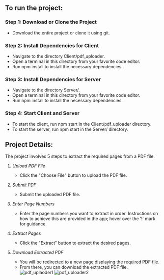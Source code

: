 ## To run the project:

### Step 1: Download or Clone the Project
- Download the entire project or clone it using git.

### Step 2: Install Dependencies for Client
- Navigate to the directory Client/pdf_uploader.
- Open a terminal in this directory from your favorite code editor.
- Run npm install to install the necessary dependencies.

### Step 3: Install Dependencies for Server
- Navigate to the directory Server/.
- Open a terminal in this directory from your favorite code editor.
- Run npm install to install the necessary dependencies.

### Step 4: Start Client and Server
- To start the client, run npm start in the Client/pdf_uploader directory.
- To start the server, run npm start in the Server/ directory.

## Project Details:

The project involves 5 steps to extract the required pages from a PDF file:

1. *Upload PDF File*
   - Click the "Choose File" button to upload the PDF file.

2. *Submit PDF*
   - Submit the uploaded PDF file.

3. *Enter Page Numbers*
   - Enter the page numbers you want to extract in order. Instructions on how to achieve this are provided in the app; hover over the '!' mark for guidance.

4. *Extract Pages*
   - Click the "Extract" button to extract the desired pages.

5. *Download Extracted PDF*
   - You will be redirected to a new page displaying the required PDF file.
   - From there, you can download the extracted PDF file.
![pdf_uplaoder1](https://github.com/EmperorSARATH/pdf-uploader/assets/90062715/f7c593d5-f66c-4901-bce2-8c87974886e4)
![pdf_uploader2](https://github.com/EmperorSARATH/pdf-uploader/assets/90062715/5fad3f62-5d1f-48b2-927e-3317669cc40b)
